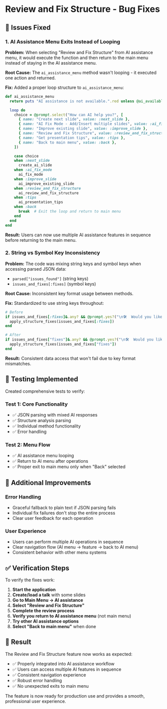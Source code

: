 # Review and Fix Structure - Bug Fixes

## 🐛 Issues Fixed

### 1. **AI Assistance Menu Exits Instead of Looping**

**Problem:** When selecting "Review and Fix Structure" from AI assistance menu, it would execute the function and then return to the main menu instead of staying in the AI assistance menu.

**Root Cause:** The `ai_assistance_menu` method wasn't looping - it executed one action and returned.

**Fix:** Added a proper loop structure to `ai_assistance_menu`:

```ruby
def ai_assistance_menu
  return puts "AI assistance is not available.".red unless @ai_available

  loop do
    choice = @prompt.select("How can AI help you?", [
      { name: "Create next slide", value: :next_slide },
      { name: "AI Fix Mode - Add/Insert multiple slides", value: :ai_fix_mode },
      { name: "Improve existing slide", value: :improve_slide },
      { name: "Review and Fix Structure", value: :review_and_fix_structure },
      { name: "Get presentation tips", value: :tips },
      { name: "Back to main menu", value: :back },
    ])

    case choice
    when :next_slide
      create_ai_slide
    when :ai_fix_mode
      ai_fix_mode
    when :improve_slide
      ai_improve_existing_slide
    when :review_and_fix_structure
      ai_review_and_fix_structure
    when :tips
      ai_presentation_tips
    when :back
      break  # Exit the loop and return to main menu
    end
  end
end
```

**Result:** Users can now use multiple AI assistance features in sequence before returning to the main menu.

### 2. **String vs Symbol Key Inconsistency**

**Problem:** The code was mixing string keys and symbol keys when accessing parsed JSON data:
- `parsed["issues_found"]` (string keys)
- `issues_and_fixes[:fixes]` (symbol keys)

**Root Cause:** Inconsistent key format usage between methods.

**Fix:** Standardized to use string keys throughout:

```ruby
# Before
if issues_and_fixes[:fixes]&.any? && @prompt.yes?("\n🛠️  Would you like me to apply the suggested fixes?")
  apply_structure_fixes(issues_and_fixes[:fixes])
end

# After  
if issues_and_fixes["fixes"]&.any? && @prompt.yes?("\n🛠️  Would you like me to apply the suggested fixes?")
  apply_structure_fixes(issues_and_fixes["fixes"])
end
```

**Result:** Consistent data access that won't fail due to key format mismatches.

## 🧪 Testing Implemented

Created comprehensive tests to verify:

### Test 1: Core Functionality
- ✅ JSON parsing with mixed AI responses
- ✅ Structure analysis parsing
- ✅ Individual method functionality
- ✅ Error handling

### Test 2: Menu Flow
- ✅ AI assistance menu looping
- ✅ Return to AI menu after operations
- ✅ Proper exit to main menu only when "Back" selected

## 🔧 Additional Improvements

### Error Handling
- Graceful fallback to plain text if JSON parsing fails
- Individual fix failures don't stop the entire process
- Clear user feedback for each operation

### User Experience
- Users can perform multiple AI operations in sequence
- Clear navigation flow (AI menu → feature → back to AI menu)
- Consistent behavior with other menu systems

## ✅ Verification Steps

To verify the fixes work:

1. **Start the application**
2. **Create/load a talk** with some slides
3. **Go to Main Menu → AI assistance**
4. **Select "Review and Fix Structure"**
5. **Complete the review process**
6. **Verify you return to AI assistance menu** (not main menu)
7. **Try other AI assistance options**
8. **Select "Back to main menu"** when done

## 🎯 Result

The Review and Fix Structure feature now works as expected:
- ✅ Properly integrated into AI assistance workflow
- ✅ Users can access multiple AI features in sequence
- ✅ Consistent navigation experience
- ✅ Robust error handling
- ✅ No unexpected exits to main menu

The feature is now ready for production use and provides a smooth, professional user experience.